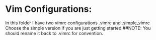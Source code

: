 # Vim Configurations:
In this folder I have two vimrc configurations
.vimrc and .simple_vimrc
Choose the simple version if you are just getting started
##NOTE:
You should rename it back to .vimrc for convention.
